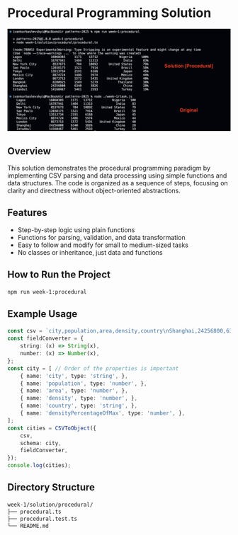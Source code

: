 # Procedural Programming Solution
![Screenshot of result](../../../.assets/screenshots/week-1-procedural.png)

## Overview
This solution demonstrates the procedural programming paradigm by implementing CSV parsing and data processing using simple functions and data structures. The code is organized as a sequence of steps, focusing on clarity and directness without object-oriented abstractions.

## Features
- Step-by-step logic using plain functions
- Functions for parsing, validation, and data transformation
- Easy to follow and modify for small to medium-sized tasks
- No classes or inheritance, just data and functions

## How to Run the Project
```bash
npm run week-1:procedural
```

## Example Usage
```typescript
const csv = `city,population,area,density,country\nShanghai,24256800,6340,3826,China`;
const fieldConverter = {
    string: (x) => String(x),
    number: (x) => Number(x),
};
const city = [ // Order of the properties is important
    { name: 'city', type: 'string', },
    { name: 'population', type: 'number', },
    { name: 'area', type: 'number', },
    { name: 'density', type: 'number', },
    { name: 'country', type: 'string', },
    { name: 'densityPercentageOfMax', type: 'number', },
];
const cities = CSVToObject({
    csv,
    schema: city,
    fieldConverter,
});
console.log(cities);
```

## Directory Structure
```
week-1/solution/procedural/
├── procedural.ts
├── procedural.test.ts
└── README.md
```
